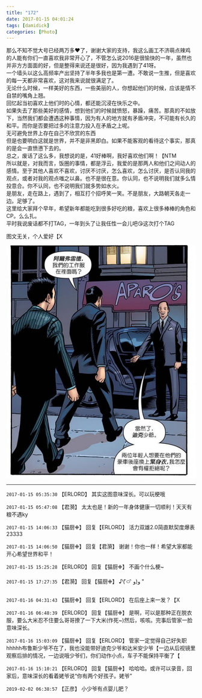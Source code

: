 ```yaml
---
title: "172"
date: 2017-01-15 04:01:24
tags: [damidick]
categories: [Photo]
---
```


<p>那么不知不觉大号已经两万多❤了，谢谢大家的支持，我这么画工不济萌点辣鸡的人能有你们一直喜欢我非常开心了，不管怎么说2016是很愉快的一年，虽然也并非方方面面的好，但是整得来说还是很好，因为我遇到了41呀。<br />一个墙头以这么高频率产出坚持了半年多我也是第一遭。不敢说一生推，但是喜欢的每一天都非常喜欢，这对我来说就很满足了。<br />无论什么时候，一样美好的东西，一些美丽的人，你想起他们的时候，应该是情不自禁的嘴角上翘。<br />回忆起当初喜欢上他们时的心情，都还能沉浸在快乐之中。<br />如果失去了那些美好的感情，想到他们的时候就愤怒，暴躁，痛苦。那真的不如放下，当然我们都会遭遇这种事情，因为有人的地方就有矛盾冲突，不可能有长久的和平。而你是否要把过多的注意力投入在矛盾之上呢。<br />无可避免世界上存在自己不欣赏的东西<br />但是也要明白这就是世界，并不是非黑即白。如果不能客观的看待这个事实，那真的是会一直愤懑下去的。<br />总之，废话了这么多，我想说的是，41好棒啊，我好喜欢他们啊！【NTM<br />所以就是，对我而言，饭圈的事情，都是浮云，我爱的是那两人和他们之间动人的感情。至于其他人喜欢不喜欢，讨厌不讨厌，怎么喜欢，怎么讨厌，是否认同我的观点，或者对我的观点嗤之以鼻。也不是很在意。你认同，也不说明我们就多么情投意合。你不认同，也不说明我们就多势如水火。<br />是朋友，走在路上，遇到了，相互打个招呼笑一笑。不是朋友，大路朝天各走一边。足够了。<br />这里给大家拜个早年，希望新年都能吃到很多好吃的粮，喜欢上很多棒棒的角色和CP。么么扎。<br />平时我说废话都不打TAG，一年到头了让我任性一会儿吧😘这次打个TAG</p> 
<p>图文无关，个人爱好【X</p>

![](https://raw.githubusercontent.com/alicewish/meowchain247/master/img_cVZNdzJtQk9JV2ZEWS9YenJBdFJvTXNOc3MvVkk1L3pOVFpacVVTdlVWYy8yNHVES0k4TitRPT0.png)

---

`2017-01-15 05:35:30` 【ERLORD】 其实这图意味深长。可以玩梗哦

`2017-01-15 05:47:08` 【君漪】 太太也是！新的一年身体健康一切顺利！天天有粮不遇ky

`2017-01-15 14:06:33` 【猫厨✙】 回复【ERLORD】 活力双雄2.0简直默契度爆表23333

`2017-01-15 14:06:50` 【猫厨✙】 回复【君漪】 谢谢！你也一样！希望大家都能开心希望世界和平！

`2017-01-15 15:25:28` 【ERLORD】 回复【猫厨✙】 不画个什么梗~

`2017-01-15 17:27:35` 【君漪】 回复【猫厨✙】 ♪‎⁦( ᷇࿀ ᷆ و(و "

`2017-01-16 04:31:43` 【猫厨✙】 回复【ERLORD】 在后座上来一发？【X

`2017-01-16 06:48:39` 【ERLORD】 回复【猫厨✙】 是啊，可以是那种正在脱衣服，要么大米忍不住要么哥哥撩了一下大米(作死~)然后，咳咳。完事后管家一脸意味深长。

`2017-01-16 15:03:09` 【猫厨✙】 回复【ERLORD】 管家一定觉得自己好失职hhhhh布鲁斯少爷不在了，我也没能带好迪克少爷和达米安少爷【一边从后视镜里观察后排的情况，一边说哦少爷们，你们动作小点，车子不能保持平衡了【

`2017-01-16 15:10:21` 【ERLORD】 回复【猫厨✙】 哈哈哈。或许可以录音，回家后，意味深长的看着姥爷说“你有两个好孩子。姥爷”

`2019-02-02 06:38:57` 【正彦】 小少爷有点婴儿肥？

